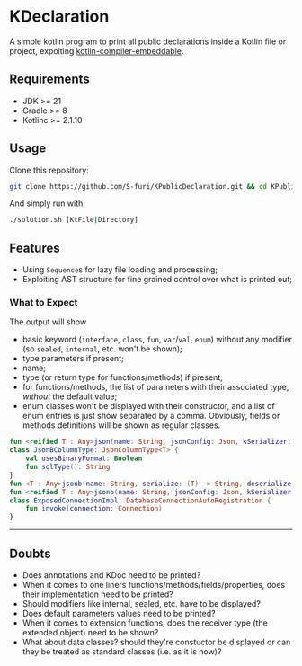 # KDeclaration
A simple kotlin program to print all public declarations inside a Kotlin file or project, expoiting [kotlin-compiler-embeddable](https://central.sonatype.com/artifact/org.jetbrains.kotlin/kotlin-compiler-embeddable).

## Requirements

- JDK >= 21
- Gradle >= 8
- Kotlinc >= 2.1.10

## Usage

Clone this repository:

```bash
git clone https://github.com/S-furi/KPublicDeclaration.git && cd KPublicDeclaration
```

And simply run with:

```bash
./solution.sh [KtFile|Directory]
```

## Features

- Using `Sequence`s for lazy file loading and processing;
- Exploiting AST structure for fine grained control over what is printed out;

### What to Expect

The output will show

- basic keyword (`interface`, `class`, `fun`, `var`/`val`, `enum`) without any modifier (so `sealed`, `internal`, etc. won't be shown);
- type parameters if present;
- name;
- type (or return type for functions/methods) if present;
- for functions/methods, the list of parameters with their associated type, *without* the default value;
- enum classes won't be displayed with their constructor, and a list of enum entries is just show separated by a comma. Obviously, fields or methods definitions will be shown as regular classes.

```kotlin
fun <reified T : Any>json(name: String, jsonConfig: Json, kSerializer: KSerializer<T>): Column<T>
class JsonBColumnType: JsonColumnType<T> {
    val usesBinaryFormat: Boolean
    fun sqlType(): String
}
fun <T : Any>jsonb(name: String, serialize: (T) -> String, deserialize: (String) -> T): Column<T>
fun <reified T : Any>jsonb(name: String, jsonConfig: Json, kSerializer: KSerializer<T>): Column<T>
class ExposedConnectionImpl: DatabaseConnectionAutoRegistration {
    fun invoke(connection: Connection)
}
```

---

## Doubts

- Does annotations and KDoc need to be printed?
- When it comes to one liners functions/methods/fields/properties, does their implementation need to be printed?
- Should modifiers like internal, sealed, etc. have to be displayed?
- Does default parameters values need to be printed?
- When it comes to extension functions, does the receiver type (the extended object) need to be shown?
- What about data classes? should they're constuctor be displayed or can they be treated as standard classes (i.e. as it is now)?

